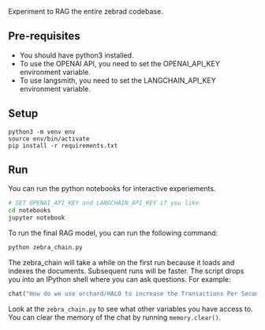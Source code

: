 Experiment to RAG the entire zebrad codebase.

## Pre-requisites

- You should have python3 installed.
- To use the OPENAI API, you need to set the OPENAI_API_KEY environment variable.
- To use langsmith, you need to set the LANGCHAIN_API_KEY environment variable.

## Setup

```
python3 -m venv env
source env/bin/activate
pip install -r requirements.txt
```

## Run

You can run the python notebooks for interactive experiements.

```sh
# SET OPENAI_API_KEY and LANGCHAIN_API_KEY if you like
cd notebooks
jupyter notebook
```

To run the final RAG model, you can run the following command:

```sh
python zebra_chain.py
```

The zebra_chain will take a while on the first run because it loads and
indexes the documents. Subsequent runs will be faster. The script drops
you into an IPython shell where you can ask questions. For example:

```python
chat("How do we use orchard/HALO to increase the Transactions Per Second theoretical maximum of Zcash?")
```

Look at the `zebra_chain.py` to see what other variables you have access to.
You can clear the memory of the chat by running `memory.clear()`.
